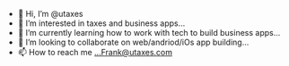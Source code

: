 - 👋 Hi, I’m @utaxes
- 👀 I’m interested in taxes and business apps...
- 🌱 I’m currently learning how to work with tech to build business apps...
- 💞️ I’m looking to collaborate on web/andriod/iOs app building...
- 📫 How to reach me ...Frank@utaxes.com

<!---
utaxes/utaxes is a ✨ special ✨ repository because its `README.md` (this file) appears on your GitHub profile.
You can click the Preview link to take a look at your changes.
--->

